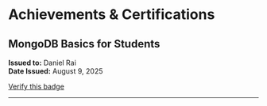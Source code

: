 # Achievements & Certifications

## MongoDB Basics for Students

**Issued to:** Daniel Rai  
**Date Issued:** August 9, 2025

[Verify this badge](https://www.credly.com/badges/81e7273c-ce33-4587-8936-d473bc2d482f)


--------------------------------------------------------------------------------------------------------------------------------
